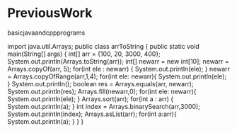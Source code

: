 # PreviousWork
basicjavaandcppprograms

import java.util.Arrays;
public class arrToString {
    public static void main(String[] args) {
        int[] arr = {100, 20, 3000, 400};
            System.out.println(Arrays.toString(arr));
            int[] newarr = new int[10];
            newarr = Arrays.copyOf(arr, 5);
            for(int ele : newarr) {
                System.out.println(ele);
            }
            newarr = Arrays.copyOfRange(arr,1,4);
            for(int ele: newarr){
                System.out.println(ele);
            }
        System.out.println();
            boolean res = Arrays.equals(arr, newarr);
        System.out.println(res);
        Arrays.fill(newarr,0);
        for(int ele: newarr){
            System.out.println(ele);
        }
        Arrays.sort(arr);
        for(int a : arr) {
            System.out.println(a);
        }
        int index = Arrays.binarySearch(arr,3000);
        System.out.println(index);
        Arrays.asList(arr);
        for(int a:arr){
            System.out.println(a);
        }
        }
    }
